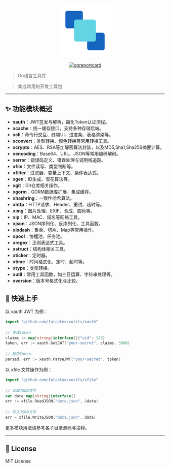<div align="center" style="text-align: center">
  <img src="logo.png" width="33%">
</div>

<div align="center">

[![goreportcard](https://goreportcard.com/badge/github.com/falcolee/xutils)](https://goreportcard.com/report/github.com/falcolee/xutils)

</div>

> Go语言工具库

> 集成常用的开发工具包

---

## ✨ 功能模块概述

- **xauth**：JWT签发与解析，简化Token认证流程。
- **xcache**：统一缓存接口，支持多种存储后端。
- **xcli**：命令行交互、终端UI、进度条、表格渲染等。
- **xconvert**：类型转换、颜色转换等常用转换工具。
- **xcrypto**：AES、RSA等加解密算法封装，以及MD5,Sha1,Sha256摘要计算。
- **xencoding**：Base64、URL、JSON等常用编码解码。
- **xerror**：错误码定义、错误处理与调用栈追踪。
- **xfile**：文件读写、类型判断等。
- **xfilter**：过滤器、变量上下文、条件表达式。
- **xgen**：ID生成、雪花算法等。
- **xgit**：Git仓库相关操作。
- **xgorm**：GORM数据库扩展，集成缓存。
- **xhashring**：一致性哈希算法。
- **xhttp**：HTTP请求、Header、重试、超时等。
- **ximg**：图片处理、EXIF、合成、圆角等。
- **xip**：IP、MAC、域名等网络工具。
- **xjson**：JSON序列化、反序列化、工具函数。
- **xlodash**：集合、切片、Map等常用操作。
- **xpool**：协程池、任务池。
- **xregex**：正则表达式工具。
- **xstruct**：结构体相关工具。
- **xticker**：定时器。
- **xtime**：时间格式化、定时、超时等。
- **xtype**：类型转换。
- **xutil**：常用工具函数，如三目运算、字符串处理等。
- **xversion**：版本号格式化与比较。

## 🚀 快速上手

以 xauth JWT 为例：

```go
import "github.com/falcolee/xutils/xauth"

// 生成Token
claims := map[string]interface{}{"uid": 123}
token, err := xauth.GetJWT("your-secret", claims, 3600)

// 解析Token
parsed, err := xauth.ParseJWT("your-secret", token)
```

以 xfile 文件操作为例：

```go
import "github.com/falcolee/xutils/xfile"

// 读取JSON文件
var data map[string]interface{}
err := xfile.ReadJSON("data.json", &data)

// 写入JSON文件
err = xfile.WriteJSON("data.json", data)
```

更多模块用法请参考各子目录源码与注释。

---

## 📄 License

MIT License
